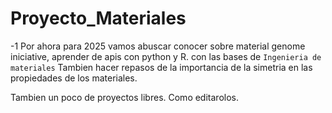 # Proyecto_Materiales
-1
Por ahora para 2025 vamos abuscar conocer sobre material genome iniciative, aprender de apis con python y R. con las bases de `Ingenieria de materiales`
Tambien hacer repasos de la importancia de la simetria en las propiedades de los materiales.

Tambien un poco de proyectos libres. Como editarolos.
